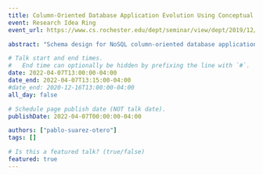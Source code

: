 ```yaml
---
title: Column-Oriented Database Application Evolution Using Conceptual Models
event: Research Idea Ring
event_url: https://www.cs.rochester.edu/dept/seminar/view/dept/2019/12/16/1303/Michael_Mior/Fast_Discovery_of_Nested_Dependencies_on_JSON_Data.html

abstract: "Schema design for NoSQL column-oriented database applications follows a query-driven strategy where each table satisfies a query that will be executed by the client application. This strategy usually implies that the schema is denormalized, as the same information can be queried several times in different ways, leading to data duplication in the database. Because the schema does not provide information such as where the data is duplicated or the relationships between conceptual entities, developers must use additional information when evolving the database. One strategy for accessing this information is to use a conceptual model that must be synchronized and kept consistent with the physical schema. In this work, we propose a column-oriented database application evolution framework that consists of four sequential stages: 1) Reflect the schema change in the conceptual model. 2) Take the necessary actions in the schema to maintain consistency between the new conceptual model and the schema 3) Maintain data integrity through migration of data. 4) update and adapt the client application to the new schema."

# Talk start and end times.
#   End time can optionally be hidden by prefixing the line with `#`.
date: 2022-04-07T13:00:00-04:00
date_end: 2022-04-07T13:15:00-04:00
#date_end: 2020-12-16T13:00:00-04:00
all_day: false

# Schedule page publish date (NOT talk date).
publishDate: 2022-04-07T00:00:00-04:00

authors: ["pablo-suarez-otero"]
tags: []

# Is this a featured talk? (true/false)
featured: true
---
```

